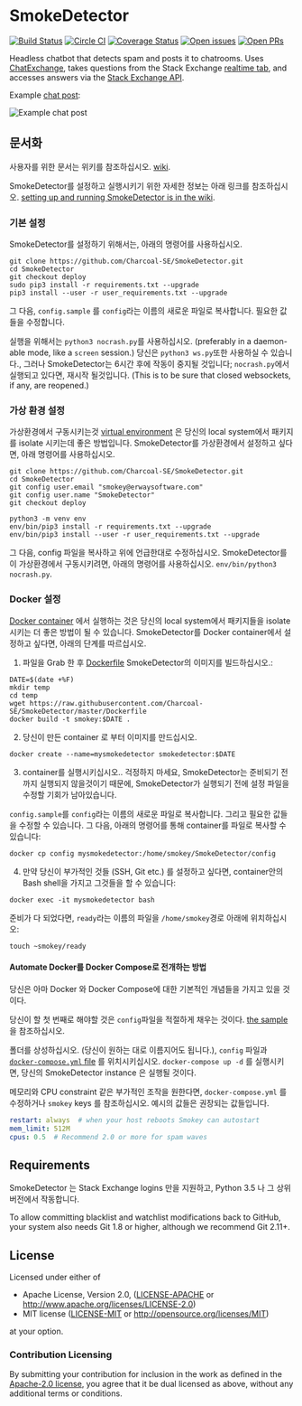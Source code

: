 SmokeDetector
=============

[![Build Status](https://travis-ci.org/Charcoal-SE/SmokeDetector.svg?branch=master)](https://travis-ci.org/Charcoal-SE/SmokeDetector)
[![Circle CI](https://circleci.com/gh/Charcoal-SE/SmokeDetector.svg?style=shield)](https://circleci.com/gh/Charcoal-SE/SmokeDetector)
[![Coverage Status](https://coveralls.io/repos/github/Charcoal-SE/SmokeDetector/badge.svg?branch=master)](https://coveralls.io/github/Charcoal-SE/SmokeDetector?branch=master)
[![Open issues](https://img.shields.io/github/issues/Charcoal-SE/SmokeDetector.svg)](https://github.com/Charcoal-SE/SmokeDetector/issues)
[![Open PRs](https://img.shields.io/github/issues-pr/Charcoal-SE/SmokeDetector.svg)](https://github.com/Charcoal-SE/SmokeDetector/pulls)


Headless chatbot that detects spam and posts it to chatrooms.
Uses [ChatExchange](https://github.com/Manishearth/ChatExchange),
takes questions from the Stack Exchange
[realtime tab](https://stackexchange.com/questions?tab=realtime),
and accesses answers via the [Stack Exchange API](https://api.stackexchange.com/).

Example [chat post](https://chat.stackexchange.com/transcript/message/43579469):

![Example chat post](https://i.stack.imgur.com/oLyfb.png)

## 문서화

사용자를 위한 문서는 위키를 참조하십시오. [wiki](https://charcoal-se.org/smokey).

SmokeDetector를 설정하고 실행시키기 위한 자세한 정보는 아래 링크를 참조하십시오.
[setting up and running SmokeDetector is in the wiki](https://charcoal-se.org/smokey/Set-Up-and-Run-SmokeDetector).

### 기본 설정

SmokeDetector를 설정하기 위해서는, 아래의 명령어를 사용하십시오.

```shell
git clone https://github.com/Charcoal-SE/SmokeDetector.git
cd SmokeDetector
git checkout deploy
sudo pip3 install -r requirements.txt --upgrade
pip3 install --user -r user_requirements.txt --upgrade
```

그 다음, `config.sample` 를 `config`라는 이름의 새로운 파일로 복사합니다.
필요한 값들을 수정합니다.

실행을 위해서는 `python3 nocrash.py`를 사용하십시오.
(preferably in a daemon-able mode, like a `screen` session.)
당신은 `python3 ws.py`또한 사용하실 수 있습니다.,
그러나 SmokeDetector는 6시간 후에 작동이 중지될 것입니다;
`nocrash.py`에서 실행되고 있다면, 재시작 될것입니다.
(This is to be sure that closed websockets, if any, are reopened.)

### 가상 환경 설정

가상환경에서 구동시키는것 [virtual environment](https://docs.python.org/3/tutorial/venv.html)
은 당신의 local system에서 패키지를 isolate 시키는데 좋은 방법입니다.
SmokeDetector를 가상환경에서 설정하고 싶다면, 아래 명령어를 사용하십시오.

```shell
git clone https://github.com/Charcoal-SE/SmokeDetector.git
cd SmokeDetector
git config user.email "smokey@erwaysoftware.com"
git config user.name "SmokeDetector"
git checkout deploy

python3 -m venv env
env/bin/pip3 install -r requirements.txt --upgrade
env/bin/pip3 install --user -r user_requirements.txt --upgrade
```

그 다음, config 파일을 복사하고 위에 언급한대로 수정하십시오.
SmokeDetector를 이 가상환경에서 구동시키려면, 아래의 명령어를 사용하십시오.
`env/bin/python3 nocrash.py`.

### Docker 설정

[Docker container](https://www.docker.com/resources/what-container)
에서 실행하는 것은 당신의 local system에서 패키지들을 isolate 시키는 더 좋은 방법이 될 수 있습니다.
SmokeDetector를 Docker container에서 설정하고 싶다면, 아래의 단계를 따르십시오.

1. 파일을 Grab 한 후 [Dockerfile](Dockerfile) SmokeDetector의 이미지를 빌드하십시오.:

  ```shell
  DATE=$(date +%F)
  mkdir temp
  cd temp
  wget https://raw.githubusercontent.com/Charcoal-SE/SmokeDetector/master/Dockerfile
  docker build -t smokey:$DATE .
  ```

2. 당신이 만든 container 로 부터 이미지를 만드십시오.

  ```shell
  docker create --name=mysmokedetector smokedetector:$DATE
  ```

3. container를 실행시키십시오..
  걱정하지 마세요, SmokeDetector는 준비되기 전까지 실행되지 않을것이기 때문에,
  SmokeDetector가 실행되기 전에 설정 파일을 수정할 기회가 남아있습니다.

  `config.sample`를 `config`라는 이름의 새로운 파일로 복사합니다.
  그리고 필요한 값들을 수정할 수 있습니다. 
  그 다음, 아래의 명령어를 통해 container를 파일로 복사할 수 있습니다:

  ```shell
  docker cp config mysmokedetector:/home/smokey/SmokeDetector/config
  ```

4. 만약 당신이 부가적인 것들 (SSH, Git etc.) 를 설정하고 싶다면,
  container안의 Bash shell을 가지고 그것들을 할 수 있습니다:

  ```shell
  docker exec -it mysmokedetector bash
  ```

  준비가 다 되었다면, `ready`라는 이름의 파일을 `/home/smokey`경로 아래에 위치하십시오:

  ```shell
  touch ~smokey/ready
  ```

#### Automate Docker를 Docker Compose로 전개하는 방법

당신은 아마 Docker 와 Docker Compose에 대한 기본적인 개념들을 가지고 있을 것이다.

당신이 할 첫 번째로 해야할 것은 `config`파일을 적절하게 채우는 것이다.
[the sample](config.sample)을 참조하십시오.

폴더를 상성하십시오. (당신이 원하는 대로 이름지어도 됩니다.),
`config` 파일과 [`docker-compose.yml` file](docker-compose.yml) 를 위치시키십시오.
`docker-compose up -d` 를 실행시키면, 당신의 SmokeDetector instance 은 실행될 것이다.

메모리와 CPU constraint 같은 부가적인 조작을 원한다면,
`docker-compose.yml` 를 수정하거나 `smokey` keys 를 참조하십시오.
예시의 값들은 권장되는 값들입니다.

```yaml
restart: always  # when your host reboots Smokey can autostart
mem_limit: 512M
cpus: 0.5  # Recommend 2.0 or more for spam waves
```

## Requirements

SmokeDetector 는 Stack Exchange logins 만을 지원하고,
Python 3.5 나 그 상위 버전에서 작동합니다.

To allow committing blacklist and watchlist modifications
back to GitHub,
your system also needs Git 1.8 or higher,
although we recommend Git 2.11+.

## License

Licensed under either of

 * Apache License, Version 2.0, ([LICENSE-APACHE](LICENSE-APACHE)
   or http://www.apache.org/licenses/LICENSE-2.0)
 * MIT license ([LICENSE-MIT](LICENSE-MIT)
   or http://opensource.org/licenses/MIT)

at your option.

### Contribution Licensing

By submitting your contribution for inclusion in the work
as defined in the [Apache-2.0 license](https://www.apache.org/licenses/LICENSE-2.0),
you agree that it be dual licensed as above,
without any additional terms or conditions. 
